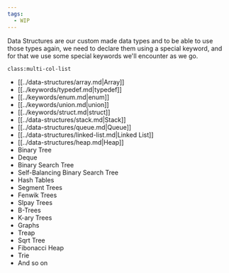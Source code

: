 ```yaml
---
tags:
  - WIP
---
```

Data Structures are our custom made data types and to be able to use those types again, we need to declare them using a special keyword, and for that we use some special keywords we'll encounter as we go.

`class:multi-col-list`

- [[../data-structures/array.md|Array]]
- [[../keywords/typedef.md|typedef]]
- [[../keywords/enum.md|enum]]
- [[../keywords/union.md|union]]
- [[../keywords/struct.md|struct]]
- [[../data-structures/stack.md|Stack]]
- [[../data-structures/queue.md|Queue]]
- [[../data-structures/linked-list.md|Linked List]]
- [[../data-structures/heap.md|Heap]]
- Binary Tree
- Deque
- Binary Search Tree
- Self-Balancing Binary Search Tree
- Hash Tables
- Segment Trees
- Fenwik Trees
- Slpay Trees
- B-Trees
- K-ary Trees
- Graphs
- Treap
- Sqrt Tree
- Fibonacci Heap
- Trie
- And so on